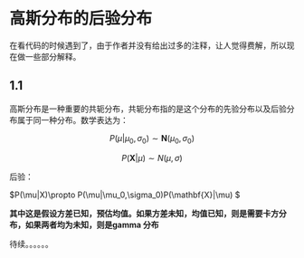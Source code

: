 # 高斯分布的后验分布

在看代码的时候遇到了，由于作者并没有给出过多的注释，让人觉得费解，所以现在做一些部分解释。

## 1.1 

高斯分布是一种重要的共轭分布，共轭分布指的是这个分布的先验分布以及后验分布属于同一种分布。数学表达为：

$$P(\mu|\mu_0,\sigma_0) \sim \mathbf{N}(\mu_0,\sigma_0)$$

$$P(\mathbf{X}|\mu) \sim N(\mu,\sigma)$$

后验：

$P(\mu|X)\propto P(\mu|\mu_0,\sigma_0)P(\mathbf{X}|\mu) $

**其中这是假设方差已知，预估均值。如果方差未知，均值已知，则是需要卡方分布，如果两者均为未知，则是gamma 分布**

待续。。。。。。


